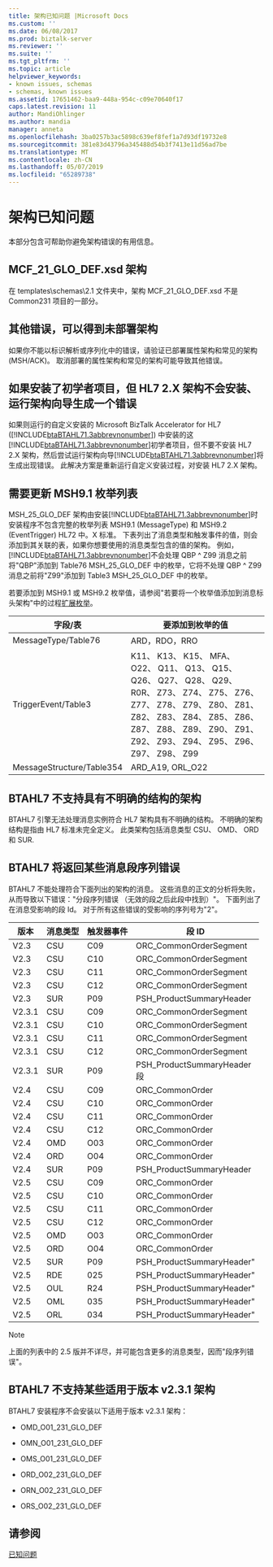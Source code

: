 ```yaml
---
title: 架构已知问题 |Microsoft Docs
ms.custom: ''
ms.date: 06/08/2017
ms.prod: biztalk-server
ms.reviewer: ''
ms.suite: ''
ms.tgt_pltfrm: ''
ms.topic: article
helpviewer_keywords:
- known issues, schemas
- schemas, known issues
ms.assetid: 17651462-baa9-448a-954c-c09e70640f17
caps.latest.revision: 11
author: MandiOhlinger
ms.author: mandia
manager: anneta
ms.openlocfilehash: 3ba0257b3ac5898c639ef8fef1a7d93df19732e8
ms.sourcegitcommit: 381e83d43796a345488d54b3f7413e11d56ad7be
ms.translationtype: MT
ms.contentlocale: zh-CN
ms.lasthandoff: 05/07/2019
ms.locfileid: "65289738"
---
```

# <a name="schema-known-issues"></a>架构已知问题
本部分包含可帮助你避免架构错误的有用信息。  
  
## <a name="mcf21glodefxsd-schema"></a>MCF_21_GLO_DEF.xsd 架构  
 在 templates\schemas\2.1 文件夹中，架构 MCF_21_GLO_DEF.xsd 不是 Common231 项目的一部分。  
  
## <a name="miscellaneous-errors-can-result-from-undeployed-schemas"></a>其他错误，可以得到未部署架构  
 如果你不能以标识解析或序列化中的错误，请验证已部署属性架构和常见的架构 (MSH/ACK)。 取消部署的属性架构和常见的架构可能导致其他错误。  
  
## <a name="if-the-starter-project-is-installed-but-the-hl7-2x-schemas-are-not-installed-running-the-schema-wizard-generates-an-error"></a>如果安装了初学者项目，但 HL7 2.X 架构不会安装、 运行架构向导生成一个错误  
 如果则运行的自定义安装的 Microsoft BizTalk Accelerator for HL7 ([!INCLUDE[btaBTAHL71.3abbrevnonumber](../../includes/btabtahl71-3abbrevnonumber-md.md)]) 中安装的这[!INCLUDE[btaBTAHL71.3abbrevnonumber](../../includes/btabtahl71-3abbrevnonumber-md.md)]初学者项目，但不要不安装 HL7 2.X 架构，然后尝试运行架构向导[!INCLUDE[btaBTAHL71.3abbrevnonumber](../../includes/btabtahl71-3abbrevnonumber-md.md)]将生成出现错误。 此解决方案是重新运行自定义安装过程，对安装 HL7 2.X 架构。  
  
## <a name="msh91-enumeration-list-needs-to-be-updated"></a>需要更新 MSH9.1 枚举列表  
 MSH_25_GLO_DEF 架构由安装[!INCLUDE[btaBTAHL71.3abbrevnonumber](../../includes/btabtahl71-3abbrevnonumber-md.md)]时安装程序不包含完整的枚举列表 MSH9.1 (MessageType) 和 MSH9.2 (EventTrigger) HL72 中。X 标准。 下表列出了消息类型和触发事件的值，则会添加到其关联的表，如果你想要使用的消息类型包含的值的架构。 例如，[!INCLUDE[btaBTAHL71.3abbrevnonumber](../../includes/btabtahl71-3abbrevnonumber-md.md)]不会处理 QBP ^ Z99 消息之前将"QBP"添加到 Table76 MSH_25_GLO_DEF 中的枚举，它将不处理 QBP ^ Z99 消息之前将"Z99"添加到 Table3 MSH_25_GLO_DEF 中的枚举。  
  
 若要添加到 MSH9.1 或 MSH9.2 枚举值，请参阅"若要将一个枚举值添加到消息标头架构"中的过程[扩展枚举](../../adapters-and-accelerators/accelerator-hl7/extending-enumerations.md)。  
  
|字段/表|要添加到枚举的值|  
|------------------|--------------------------------------|  
|MessageType/Table76|ARD，RDO，RRO|  
|TriggerEvent/Table3|K11、 K13、 K15、 MFA、 O22、 Q11、 Q13、 Q15、 Q26、 Q27、 Q28、 Q29、 R0R、 Z73、 Z74、 Z75、 Z76、 Z77、 Z78、 Z79、 Z80、 Z81、 Z82、 Z83、 Z84、 Z85、 Z86、 Z87、 Z88、 Z89、 Z90、 Z91、 Z92、 Z93、 Z94、 Z95、 Z96、 Z97、 Z98、 Z99|  
|MessageStructure/Table354|ARD_A19, ORL_O22|  
  
## <a name="btahl7-does-not-support-schemas-with-an-ambiguous-structure"></a>BTAHL7 不支持具有不明确的结构的架构  
 BTAHL7 引擎无法处理消息实例符合 HL7 架构具有不明确的结构。 不明确的架构结构是指由 HL7 标准未完全定义。 此类架构包括消息类型 CSU、 OMD、 ORD 和 SUR.  
  
## <a name="btahl7-will-return-a-segment-sequence-error-for-some-messages"></a>BTAHL7 将返回某些消息段序列错误  
 BTAHL7 不能处理符合下面列出的架构的消息。 这些消息的正文的分析将失败，从而导致以下错误："分段序列错误 （无效的段之后此段中找到）"。 下面列出了在消息受影响的段 Id。 对于所有这些错误的受影响的序列号为"2"。  
  
|版本|消息类型|触发器事件|段 ID|  
|-------------|------------------|-------------------|----------------|  
|V2.3|CSU|C09|ORC_CommonOrderSegment|  
|V2.3|CSU|C10|ORC_CommonOrderSegment|  
|V2.3|CSU|C11|ORC_CommonOrderSegment|  
|V2.3|CSU|C12|ORC_CommonOrderSegment|  
|V2.3|SUR|P09|PSH_ProductSummaryHeader|  
|V2.3.1|CSU|C09|ORC_CommonOrderSegment|  
|V2.3.1|CSU|C10|ORC_CommonOrderSegment|  
|V2.3.1|CSU|C11|ORC_CommonOrderSegment|  
|V2.3.1|CSU|C12|ORC_CommonOrderSegment|  
|V2.3.1|SUR|P09|PSH_ProductSummaryHeader<br />段|  
|V2.4|CSU|C09|ORC_CommonOrder|  
|V2.4|CSU|C10|ORC_CommonOrder|  
|V2.4|CSU|C11|ORC_CommonOrder|  
|V2.4|CSU|C12|ORC_CommonOrder|  
|V2.4|OMD|O03|ORC_CommonOrder|  
|V2.4|ORD|O04|ORC_CommonOrder|  
|V2.4|SUR|P09|PSH_ProductSummaryHeader|  
|V2.5|CSU|C09|ORC_CommonOrder|  
|V2.5|CSU|C10|ORC_CommonOrder|  
|V2.5|CSU|C11|ORC_CommonOrder|  
|V2.5|CSU|C12|ORC_CommonOrder|  
|V2.5|OMD|O03|ORC_CommonOrder|  
|V2.5|ORD|O04|ORC_CommonOrder|  
|V2.5|SUR|P09|PSH_ProductSummaryHeader"|  
|V2.5|RDE|025|PSH_ProductSummaryHeader"|  
|V2.5|OUL|R24|PSH_ProductSummaryHeader"|  
|V2.5|OML|035|PSH_ProductSummaryHeader"|  
|V2.5|ORL|034|PSH_ProductSummaryHeader"|  
  
> [!NOTE]
>  上面的列表中的 2.5 版并不详尽，并可能包含更多的消息类型，因而"段序列错误"。  
  
## <a name="btahl7-does-not-support-some-v231-schemas"></a>BTAHL7 不支持某些适用于版本 v2.3.1 架构  
 BTAHL7 安装程序不会安装以下适用于版本 v2.3.1 架构：  
  
-   OMD_O01_231_GLO_DEF  
  
-   OMN_O01_231_GLO_DEF  
  
-   OMS_O01_231_GLO_DEF  
  
-   ORD_O02_231_GLO_DEF  
  
-   ORN_O02_231_GLO_DEF  
  
-   ORS_O02_231_GLO_DEF  
  
## <a name="see-also"></a>请参阅  
 [已知问题](../../adapters-and-accelerators/accelerator-hl7/known-issues1.md)